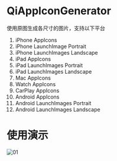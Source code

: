 # QiAppIconGenerator

使用原图生成各尺寸的图片，支持以下平台

1. iPhone AppIcons
2. iPhone LaunchImage Portrait
3. iPhone LaunchImages Landscape
4. iPad AppIcons
5. iPad LaunchImages Portrait
6. iPad LaunchImages Landscape
7. Mac AppIcons
8. Watch AppIcons
9. CarPlay AppIcons
10. Android AppIcons
11. Android LaunchImages Portrait
12. Android LaunchImages Landscape


# 使用演示


![01](/Source/QiAppIconGenerator_01.gif)

